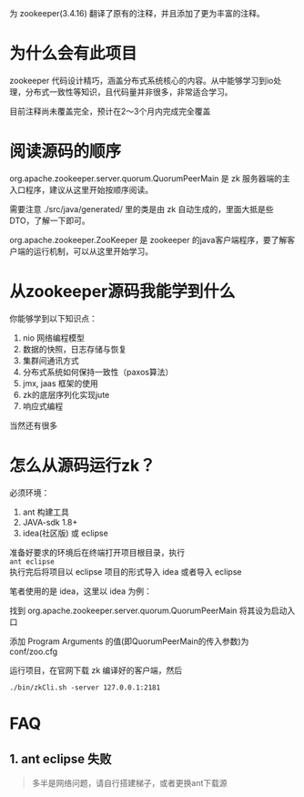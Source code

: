 为 zookeeper(3.4.16) 翻译了原有的注释，并且添加了更为丰富的注释。

# 为什么会有此项目
zookeeper 代码设计精巧，涵盖分布式系统核心的内容。从中能够学习到io处理，分布式一致性等知识，且代码量并非很多，非常适合学习。

目前注释尚未覆盖完全，预计在2～3个月内完成完全覆盖

# 阅读源码的顺序
org.apache.zookeeper.server.quorum.QuorumPeerMain 是 zk 服务器端的主入口程序，建议从这里开始按顺序阅读。

需要注意 ./src/java/generated/ 里的类是由 zk 自动生成的，里面大抵是些 DTO，了解一下即可。

org.apache.zookeeper.ZooKeeper 是 zookeeper 的java客户端程序，要了解客户端的运行机制，可以从这里开始学习。

# 从zookeeper源码我能学到什么
你能够学到以下知识点：
  1. nio 网络编程模型
  2. 数据的快照，日志存储与恢复
  3. 集群间通讯方式
  4. 分布式系统如何保持一致性（paxos算法）
  5. jmx, jaas 框架的使用
  6. zk的底层序列化实现jute
  7. 响应式编程

当然还有很多

# 怎么从源码运行zk？

必须环境：
  1. ant 构建工具  
  2. JAVA-sdk 1.8+  
  3. idea(社区版) 或 eclipse  

准备好要求的环境后在终端打开项目根目录，执行  
`ant eclipse`  
执行完后将项目以 eclipse 项目的形式导入 idea 或者导入 eclipse

笔者使用的是 idea，这里以 idea 为例：

找到 org.apache.zookeeper.server.quorum.QuorumPeerMain 将其设为启动入口

添加 Program Arguments 的值(即QuorumPeerMain的传入参数)为 conf/zoo.cfg

运行项目，在官网下载 zk 编译好的客户端，然后

`./bin/zkCli.sh -server 127.0.0.1:2181`

# FAQ
## 1. ant eclipse 失败
>多半是网络问题，请自行搭建梯子，或者更换ant下载源
